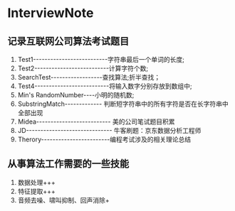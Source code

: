 # InterviewNote
## 记录互联网公司算法考试题目    


1. Test1--------------------------字符串最后一个单词的长度;
2. Test2--------------------------计算字符个数;
3. SearchTest------------------查找算法;折半查找；
4. Test4--------------------------将输入数字分别存放到数组中;  
5. Min's RandomNumber----小明的随机数;
6. SubstringMatch------------- 判断短字符串中的所有字符是否在长字符串中全部出现
7. Midea-------------------------- 美的公司笔试题目积累
8. JD------------------------------ 牛客刷题：京东数据分析工程师  
9. Therory------------------------编程考试涉及的相关理论总结

## 从事算法工作需要的一些技能
1. 数据处理+++
2. 特征提取+++
3. 音频去噪、啸叫抑制、回声消除+